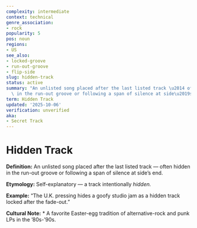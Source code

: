 ```yaml
---
complexity: intermediate
context: technical
genre_association:
- rock
popularity: 5
pos: noun
regions:
- US
see_also:
- locked-groove
- run-out-groove
- flip-side
slug: hidden-track
status: active
summary: "An unlisted song placed after the last listed track \u2014 often hidden\
  \ in the run-out groove or following a span of silence at side\u2019s end."
term: Hidden Track
updated: '2025-10-06'
verification: unverified
aka:
- Secret Track
---
```


# Hidden Track

**Definition:** An unlisted song placed after the last listed track — often hidden in the run-out groove or following a span of silence at side’s end.

**Etymology:** Self-explanatory — a track intentionally *hidden.*

**Example:** “The U.K. pressing hides a goofy studio jam as a hidden track locked after the fade-out.”

**Cultural Note:** * A favorite Easter-egg tradition of alternative-rock and punk LPs in the ’80s-’90s.

